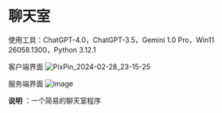 # 聊天室
使用工具：ChatGPT-4.0，ChatGPT-3.5，Gemini 1.0 Pro，Win11 26058.1300，Python 3.12.1

客户端界面
![PixPin_2024-02-28_23-15-25](https://github.com/LoosePrince/Mini-programs/assets/107794785/0ba9ae58-0362-429d-98f3-1bb2ad7fee3f)

服务端界面
![image](https://github.com/LoosePrince/Mini-programs/assets/107794785/d058a459-2841-4af6-bc28-0a01c431cde3)

**说明** ：一个简易的聊天室程序
